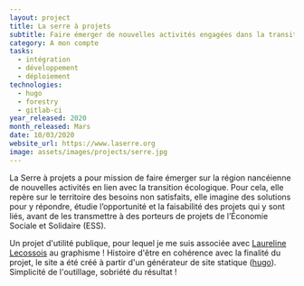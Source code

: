 ```yaml
---
layout: project
title: La serre à projets
subtitle: Faire émerger de nouvelles activités engagées dans la transition écologique 
category: A mon compte
tasks:
  - intégration
  - développement
  - déploiement
technologies:
  - hugo
  - forestry
  - gitlab-ci
year_released: 2020
month_released: Mars
date: 10/03/2020
website_url: https://www.laserre.org
image: assets/images/projects/serre.jpg
---
```


La Serre à projets a pour mission de faire émerger sur la région nancéienne de nouvelles activités en lien avec la transition écologique. Pour cela, elle repère sur le territoire des besoins non satisfaits, elle imagine des solutions pour y répondre, étudie l’opportunité et la faisabilité des projets qui y sont liés, avant de les transmettre à des porteurs de projets de l’Économie Sociale et Solidaire (ESS).

Un projet d'utilité publique, pour lequel je me suis associée avec [Laureline Lecossois](http://studio-indigo.eu/) au graphisme ! Histoire d'être en cohérence avec la finalité du projet, le site a été créé à partir d'un générateur de site statique ([hugo](https://gohugo.io/)). Simplicité de l'outillage, sobriété du résultat !
